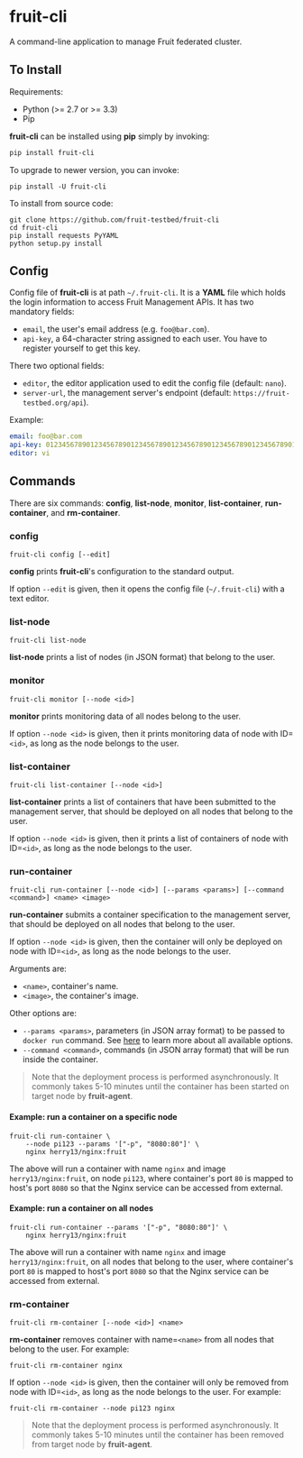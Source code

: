 fruit-cli
=========

A command-line application to manage Fruit federated cluster.


## To Install

Requirements:

- Python (>= 2.7 or >= 3.3)
- Pip

**fruit-cli** can be installed using **pip** simply by invoking:

```sh
pip install fruit-cli
```

To upgrade to newer version, you can invoke:

```shell
pip install -U fruit-cli
```

To install from source code:

```shell
git clone https://github.com/fruit-testbed/fruit-cli
cd fruit-cli
pip install requests PyYAML
python setup.py install
```


## Config

Config file of **fruit-cli** is at path `~/.fruit-cli`. It is a **YAML** file which holds
the login information to access Fruit Management APIs. It has two mandatory fields:

- `email`, the user's  email address (e.g. `foo@bar.com`).
- `api-key`, a 64-character string assigned to each user. You have to register yourself
  to get this key.

There two optional fields:

* `editor`, the editor application used to edit the config file (default: `nano`).
* `server-url`, the management server's endpoint (default: `https://fruit-testbed.org/api`).

Example:

```yaml
email: foo@bar.com
api-key: 0123456789012345678901234567890123456789012345678901234567890123
editor: vi
```


## Commands

There are six commands: **config**, **list-node**, **monitor**, **list-container**,
**run-container**, and **rm-container**.


### config

`fruit-cli config [--edit]`

**config** prints **fruit-cli**'s configuration to the standard output.

If option `--edit` is given, then it opens the config file (`~/.fruit-cli`) with a text editor.


### list-node

`fruit-cli list-node`

**list-node** prints a list of nodes (in JSON format) that belong to the user.


### monitor

`fruit-cli monitor [--node <id>]`

**monitor** prints monitoring data of all nodes belong to the user.

If option `--node <id>` is given, then it prints monitoring data of node with ID=`<id>`,
as long as the node belongs to the user.


### list-container

`fruit-cli list-container [--node <id>]`

**list-container** prints a list of containers that have been submitted to the management
server, that should be deployed on all nodes that belong to the user.

If option `--node <id>` is given, then it prints a list of containers of node with
ID=`<id>`, as long as the node belongs to the user.


### run-container

`fruit-cli run-container [--node <id>] [--params <params>] [--command <command>] <name> <image>`

**run-container** submits a container specification to the management server,
that should be deployed on all nodes that belong to the user.

If option `--node <id>` is given, then the container will only be deployed on node
with ID=`<id>`, as long as the node belongs to the user.

Arguments are:
- `<name>`, container's name.
- `<image>`, the container's image.

Other options are:
- `--params <params>`, parameters (in JSON array format) to be passed to `docker run` command.
  See [here](https://docs.docker.com/engine/reference/run/) to learn more about all available
  options.
- `--command <command>`, commands (in JSON array format) that will be run inside the container.

> Note that the deployment process is performed asynchronously. It commonly takes 5-10
> minutes until the container has been started on target node by **fruit-agent**.


#### Example: run a container on a specific node

```shell
fruit-cli run-container \
    --node pi123 --params '["-p", "8080:80"]' \
    nginx herry13/nginx:fruit
```

The above will run a container with name `nginx` and image `herry13/nginx:fruit`, on node `pi123`,
where container's port `80` is mapped to host's port `8080` so that the Nginx service can be
accessed from external.


#### Example: run a container on all nodes

```shell
fruit-cli run-container --params '["-p", "8080:80"]' \
    nginx herry13/nginx:fruit
```

The above will run a container with name `nginx` and image `herry13/nginx:fruit`, on all nodes
that belong to the user, where container's port `80` is mapped to host's port `8080` so that
the Nginx service can be accessed from external.


### rm-container

`fruit-cli rm-container [--node <id>] <name>`

**rm-container** removes container with name=`<name>` from all nodes that belong to the user.
For example:

```shell
fruit-cli rm-container nginx
```

If option `--node <id>` is given, then the container will only be removed from node with
ID=`<id>`, as long as the node belongs to the user. For example:

```shell
fruit-cli rm-container --node pi123 nginx
```

> Note that the deployment process is performed asynchronously. It commonly takes 5-10
> minutes until the container has been removed from target node by **fruit-agent**.
